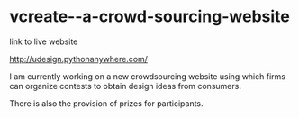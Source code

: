 # vcreate--a-crowd-sourcing-website

link to live website

http://udesign.pythonanywhere.com/

I am currently working on a new crowdsourcing website using which firms can organize contests to obtain design ideas from consumers.


There is also the provision of prizes for participants.


